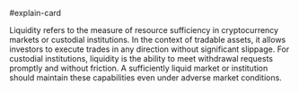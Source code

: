 #explain-card 

Liquidity refers to the measure of resource sufficiency in cryptocurrency markets or custodial institutions. In the context of tradable assets, it allows investors to execute trades in any direction without significant slippage. For custodial institutions, liquidity is the ability to meet withdrawal requests promptly and without friction. A sufficiently liquid market or institution should maintain these capabilities even under adverse market conditions.